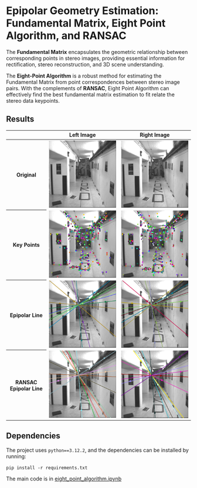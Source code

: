 # Epipolar Geometry Estimation: Fundamental Matrix, Eight Point Algorithm, and RANSAC
The **Fundamental Matrix** encapsulates the geometric relationship between corresponding points in stereo images, providing essential information for rectification, stereo reconstruction, and 3D scene understanding.

The **Eight-Point Algorithm** is a robust method for estimating the Fundamental Matrix from point correspondences between stereo image pairs.
With the complements of **RANSAC**, Eight Point Algorithm can effectively find the best fundamental matrix estimation to fit relate the stereo data keypoints.

## Results
<table>
    <thead>
        <tr>
            <th></th>
            <th>Left Image</th>
            <th>Right Image</th>
        </tr>
    </thead>
    <tbody>
        <tr>
            <th>Original</th>
            <td rowspan=1>
                <img src="./kusvod2/corrA.png", width="400">
            </td>
            <td rowspan=1>
                <img src="./kusvod2/corrB.png", width="400">
            </td>
        </tr>
        <tr>
            <th>Key Points</th>
            <td rowspan=1>
                <img src="./assets/keypoints-A.png", width="400">
            </td>
            <td rowspan=1>
                <img src="./assets/keypoints-B.png", width="400">
            </td>
        </tr>
        <tr>
            <th>Epipolar Line</th>
            <td rowspan=1>
                <img src="./assets/epipolar-A.png", width="400">
            </td>
            <td rowspan=1>
                <img src="./assets/epipolar-B.png", width="400">
            </td>
        </tr>
        <tr>
            <th>RANSAC Epipolar Line</th>
            <td rowspan=1>
                <img src="./assets/epipolar-re-A.png", width="400">
            </td>
            <td rowspan=1>
                <img src="./assets/epipolar-re-B.png", width="400">
            </td>
        </tr>
    </tbody>
</table>


## Dependencies

The project uses `python==3.12.2`, and the dependencies can be installed by running:

```
pip install -r requirements.txt
```

The main code is in [eight_point_algorithm.ipynb](./eight_point_algorithm.ipynb)
